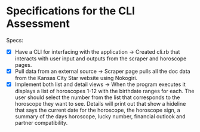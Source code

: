 # Specifications for the CLI Assessment

Specs:
- [x] Have a CLI for interfacing with the application -> Created cli.rb that interacts with user input and outputs from the scraper and horoscope pages.
- [x] Pull data from an external source -> Scraper page pulls all the doc data from the Kansas City Star website using Nokogiri.
- [x] Implement both list and detail views -> When the program executes it displays a list of horoscopes 1-12 with the birthdate ranges for each. The user should select the number from the list that corresponds to the horoscope they want to see. Details will print out that show a hideline that says the current date for the horoscope, the horoscope sign, a summary of the days horoscope, lucky number, financial outlook and partner compatibility.
